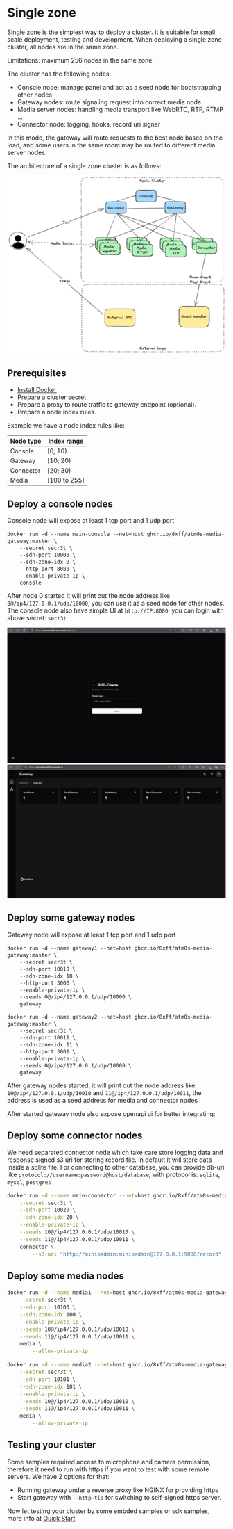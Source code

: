 # Single zone

Single zone is the simplest way to deploy a cluster. It is suitable for small scale deployment, testing and development.
When deploying a single zone cluster, all nodes are in the same zone.

Limitations: maximum 256 nodes in the same zone.

The cluster has the following nodes:

- Console node: manage panel and act as a seed node for bootstrapping other nodes
- Gateway nodes: route signaling request into correct media node
- Media server nodes: handling media transport like WebRTC, RTP, RTMP ...
- Connector node: logging, hooks, record uri signer

In this mode, the gateway will route requests to the best node based on the load, and some users in the same room may be routed to different media server nodes.

The architecture of a single zone cluster is as follows:

![Single zone](../../imgs/single-zone.excalidraw.png)

## Prerequisites

- [Install Docker](https://docs.docker.com/engine/install/)
- Prepare a cluster secret.
- Prepare a proxy to route traffic to gateway endpoint (optional).
- Prepare a node index rules.

Example we have a node index rules like:

| Node type | Index range  |
| --------- | ------------ |
| Console   | [0; 10)      |
| Gateway   | [10; 20)     |
| Connector | [20; 30)     |
| Media     | [100 to 255] |

## Deploy a console nodes

Console node will expose at least 1 tcp port and 1 udp port

```
docker run -d --name main-console --net=host ghcr.io/8xff/atm0s-media-gateway:master \
    --secret secr3t \
    --sdn-port 10000 \
    --sdn-zone-idx 0 \
    --http-port 8080 \
    --enable-private-ip \
    console
```

After node 0 started it will print out the node address like `0@/ip4/127.0.0.1/udp/10000`, you can use it as a seed node for other nodes.
The console node also have simple UI at `http://IP:8080`, you can login with above secret: `secr3t`

![alt text](console_screen.png)
![alt text](console_screen2.png)

## Deploy some gateway nodes

Gateway node will expose at least 1 tcp port and 1 udp port

```
docker run -d --name gateway1 --net=host ghcr.io/8xff/atm0s-media-gateway:master \
    --secret secr3t \
    --sdn-port 10010 \
    --sdn-zone-idx 10 \
    --http-port 3000 \
    --enable-private-ip \
    --seeds 0@/ip4/127.0.0.1/udp/10000 \
    gateway
```

```
docker run -d --name gateway2 --net=host ghcr.io/8xff/atm0s-media-gateway:master \
    --secret secr3t \
    --sdn-port 10011 \
    --sdn-zone-idx 11 \
    --http-port 3001 \
    --enable-private-ip \
    --seeds 0@/ip4/127.0.0.1/udp/10000 \
    gateway
```

After gateway nodes started, it will print out the node address like: `10@/ip4/127.0.0.1/udp/10010` and `11@/ip4/127.0.0.1/udp/10011`, the address is used as a seed address for media and connector nodes

After started gateway node also expose openapi ui for better integrating:

## Deploy some connector nodes

We need separated connector node which take care store logging data and response signed s3 uri for storing record file.
In default it will store data inside a sqlite file. For connecting to other database, you can provide db-uri like `protocol://username:password@host/database`, with protocol is: `sqlite`, `mysql`, `postgres`

```bash
docker run -d --name main-connector --net=host ghcr.io/8xff/atm0s-media-gateway:master \
    --secret secr3t \
    --sdn-port 10020 \
    --sdn-zone-idx 20 \
    --enable-private-ip \
    --seeds 10@/ip4/127.0.0.1/udp/10010 \
    --seeds 11@/ip4/127.0.0.1/udp/10011 \
    connector \
        --s3-uri "http://minioadmin:minioadmin@127.0.0.1:9000/record"
```

## Deploy some media nodes

```bash
docker run -d --name media1 --net=host ghcr.io/8xff/atm0s-media-gateway:master \
    --secret secr3t \
    --sdn-port 10100 \
    --sdn-zone-idx 100 \
    --enable-private-ip \
    --seeds 10@/ip4/127.0.0.1/udp/10010 \
    --seeds 11@/ip4/127.0.0.1/udp/10011 \
    media \
        --allow-private-ip
```

```bash
docker run -d --name media2 --net=host ghcr.io/8xff/atm0s-media-gateway:master \
    --secret secr3t \
    --sdn-port 10101 \
    --sdn-zone-idx 101 \
    --enable-private-ip \
    --seeds 10@/ip4/127.0.0.1/udp/10010 \
    --seeds 11@/ip4/127.0.0.1/udp/10011 \
    media \
        --allow-private-ip
```

## Testing your cluster

Some samples required access to microphone and camera permission, therefore it need to run with https if you want to test with some remote servers. We have 2 options for that:

- Running gateway under a reverse proxy like NGINX for providing https
- Start gateway with `--http-tls` for switching to self-signed https server.

Now let testing your cluster by some embded samples or sdk samples, more info at [Quick Start](../quick-start/README.md)
